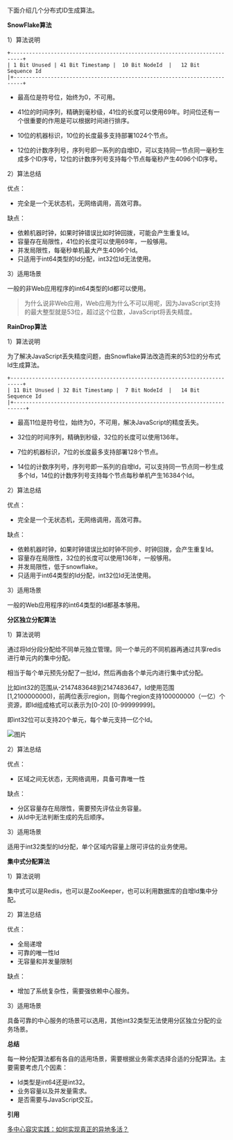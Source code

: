 下面介绍几个分布式ID生成算法。



**SnowFlake算法**



1）算法说明

```
+--------------------------------------------------------------------------+
| 1 Bit Unused | 41 Bit Timestamp |  10 Bit NodeId  |   12 Bit Sequence Id 
|+-------------------------------------------------------------------------+
```

- 最高位是符号位，始终为0，不可用。

- 41位的时间序列，精确到毫秒级，41位的长度可以使用69年。时间位还有一个很重要的作用是可以根据时间进行排序。

- 10位的机器标识，10位的长度最多支持部署1024个节点。

- 12位的计数序列号，序列号即一系列的自增ID，可以支持同一节点同一毫秒生成多个ID序号，12位的计数序列号支持每个节点每毫秒产生4096个ID序号。



2）算法总结

优点：

- 完全是一个无状态机，无网络调用，高效可靠。

缺点：

- 依赖机器时钟，如果时钟错误比如时钟回拨，可能会产生重复Id。
- 容量存在局限性，41位的长度可以使用69年，一般够用。
- 并发局限性，每毫秒单机最大产生4096个Id。
- 只适用于int64类型的Id分配，int32位Id无法使用。



3）适用场景

一般的非Web应用程序的int64类型的Id都可以使用。

> 为什么说非Web应用，Web应用为什么不可以用呢，因为JavaScript支持的最大整型就是53位，超过这个位数，JavaScript将丢失精度。



**RainDrop算法**



1）算法说明

为了解决JavaScript丢失精度问题，由Snowflake算法改造而来的53位的分布式Id生成算法。

```
+--------------------------------------------------------------------------+
| 11 Bit Unused | 32 Bit Timestamp |  7 Bit NodeId  |   14 Bit Sequence Id 
|+--------------------------------------------------------------------------+
```



- 最高11位是符号位，始终为0，不可用，解决JavaScript的精度丢失。

- 32位的时间序列，精确到秒级，32位的长度可以使用136年。

- 7位的机器标识，7位的长度最多支持部署128个节点。

- 14位的计数序列号，序列号即一系列的自增Id，可以支持同一节点同一秒生成多个Id，14位的计数序列号支持每个节点每秒单机产生16384个Id。



2）算法总结

优点：

- 完全是一个无状态机，无网络调用，高效可靠。

缺点：

- 依赖机器时钟，如果时钟错误比如时钟不同步、时钟回拨，会产生重复Id。
- 容量存在局限性，32位的长度可以使用136年，一般够用。
- 并发局限性，低于snowflake。
- 只适用于int64类型的Id分配，int32位Id无法使用。



3）适用场景

一般的Web应用程序的int64类型的Id都基本够用。



**分区独立分配算法**



1）算法说明

通过将Id分段分配给不同单元独立管理。同一个单元的不同机器再通过共享redis进行单元内的集中分配。

相当于每个单元预先分配了一批Id，然后再由各个单元内进行集中式分配。

比如int32的范围从-2147483648到2147483647，Id使用范围[1,2100000000)，前两位表示region，则每个region支持100000000（一亿）个资源，即Id组成格式可以表示为[0-20] [0-99999999]。



即int32位可以支持20个单元，每个单元支持一亿个Id。



![图片](https://mmbiz.qpic.cn/mmbiz_png/Z6bicxIx5naIo9W9XKibdIzLP2NxdYhzkLnpq3xuE8icjH3mlkY1S9Ujtey0GWvic93hIOpCYYUkw8icWQGOicBBuSicg/640?wx_fmt=png&tp=webp&wxfrom=5&wx_lazy=1&wx_co=1)







2）算法总结

优点：

- 区域之间无状态，无网络调用，具备可靠唯一性

缺点：

- 分区容量存在局限性，需要预先评估业务容量。
- 从Id中无法判断生成的先后顺序。



3）适用场景

适用于int32类型的Id分配，单个区域内容量上限可评估的业务使用。



**集中式分配算法**



1）算法说明

集中式可以是Redis，也可以是ZooKeeper，也可以利用数据库的自增Id集中分配。

2）算法总结

优点：

- 全局递增
- 可靠的唯一性Id
- 无容量和并发量限制

缺点：

- 增加了系统复杂性，需要强依赖中心服务。



3）适用场景

具备可靠的中心服务的场景可以选用，其他int32类型无法使用分区独立分配的业务场景。



**总结**



每一种分配算法都有各自的适用场景，需要根据业务需求选择合适的分配算法。主要需要考虑几个因素：

- Id类型是int64还是int32。
- 业务容量以及并发量需求。
- 是否需要与JavaScript交互。



**引用**

[多中心容灾实践：如何实现真正的异地多活？](https://mp.weixin.qq.com/s/ty5GltO9M648OXSWgLe_Sg)